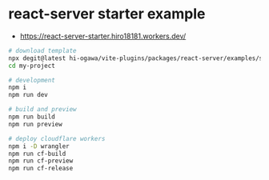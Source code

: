 # react-server starter example

- https://react-server-starter.hiro18181.workers.dev/

```sh
# download template
npx degit@latest hi-ogawa/vite-plugins/packages/react-server/examples/starter my-project
cd my-project

# development
npm i
npm run dev

# build and preview
npm run build
npm run preview

# deploy cloudflare workers
npm i -D wrangler
npm run cf-build
npm run cf-preview
npm run cf-release
```
